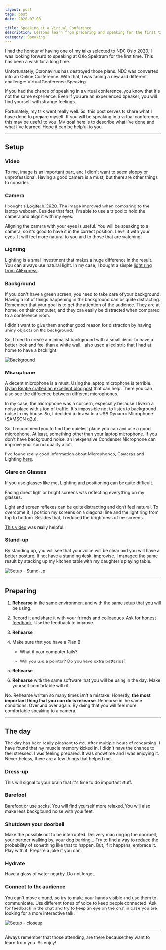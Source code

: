 ```yaml
---
layout: post
tags: post
date: 2020-07-08

title: Speaking at a Virtual Conference
description: Lessons learn from preparing and speaking for the first time at a Virtual Conference.
category: Speaking
---
```


I had the honour of having one of my talks selected to [NDC Oslo 2020](https://ndcoslo.com). I was looking forward to speaking at Oslo Spektrum for the first time. This has been a wish for a long time.

Unfortunately, Coronavirus has destroyed those plans. NDC was converted into an Online Conference. With that, I was facing a new and different challenge: Virtual Conference Speaking.

If you had the chance of speaking in a virtual conference, you know that it's not the same experience. Even if you are an experienced Speaker, you will find yourself with strange feelings.

Fortunately, my talk went really well. So, this post serves to share what I have done to prepare myself. If you will be speaking in a virtual conference, this may be useful to you. My goal here is to describe what I've done and what I've learned. Hope it can be helpful to you.

<!--excerpt-->

---

## Setup

### Video

To me, image is an important part, and I didn't want to seem sloppy or unprofessional. Having a good camera is a must, but there are other things to consider.

### Camera

I bought a [Logitech C920](https://secure.logitech.com/en-gb/product/hd-pro-webcam-c920?crid=34). The image improved when comparing to the laptop webcam. Besides that fact, I'm able to use a tripod to hold the camera and align it with my eyes.

Aligning the camera with your eyes is useful. You will be speaking to a camera, so it's good to have it in the correct position. Level it with your eyes. It will feel more natural to you and to those that are watching.

### Lighting

Lighting is a small investment that makes a huge difference in the result. You can always use natural light. In my case, I bought a simple [light ring from AliExpress](https://www.aliexpress.com/item/33020816527.html). 


### Background

If you don't have a green screen, you need to take care of your background. Having a lot of things happening in the background can be quite distracting. Remember that your goal is to get the attention of the audience. They are at home, on their computer, and they can easily be distracted when compared to a conference room. 

I didn't want to give them another good reason for distraction by having shiny objects on the background.

So, I tried to create a minimalist background with a small décor to have a better look and feel than a white wall. I also used a led strip that I had at home to have a backlight.

![Background](/images/speaking-at-a-virtual-conference-background.jpg)

### Microphone

A decent microphone is a must. Using the laptop microphone is terrible. [Dylan Beatie crafted an excellent blog post](https://dylanbeattie.net/2020/05/12/microphones.html) that can help. There you can also see the difference between different microphones.

In my case, the microphone was a concern, especially because I live in a noisy place with a ton of traffic. It's impossible not to listen to background noise in my house. So, I decided to invest in a USB Dynamic Microphone ([SAMSON q2u](http://www.samsontech.com/samson/products/microphones/usb-microphones/q2u/)).

So, I recommend you to find the quietest place you can and use a good microphone. At least, something other than your laptop microphone. If you don't have background noise, an inexpensive Condenser Microphone can improve your sound quality a lot.

I've found really good information about Microphones, Cameras and Lighting [here](https://mattstauffer.com/blog/setting-up-your-webcam-lights-and-audio-for-remote-work-podcasting-videos-and-streaming).


### Glare on Glasses

If you use glasses like me, Lighting and positioning can be quite difficult. 

Facing direct light or bright screens was reflecting everything on my glasses.

Light and screen reflexes can be quite distracting and don't feel natural. To overcome it, I position my screens on a diagonal line and the light ring from top to bottom. Besides that, I reduced the brightness of my screens. 

[This video](https://www.youtube.com/watch?v=9NWAcK-wM80) was really helpful.

### Stand-up

By standing up, you will see that your voice will be clear and you will have a better posture. If not have a standing desk, improvise. I managed the same result by stacking up my kitchen table with my daughter´s playing table. 

![Setup - Stand-up](/images/speaking-at-a-virtual-conference-setup-macro.jpg)

---


## Preparing

1. **Rehearse** in the same environment and with the same setup that you will be using.

2. Record it and share it with your friends and colleagues. Ask for  [honest feedback](https://gsferreira.com/archive/2019/07/leading-improvement-through-honest-feedback/). Use the feedback to improve.

3. **Rehearse**

4. Make sure that you have a Plan B

   - What if your computer fails?

   - Will you use a pointer? Do you have extra batteries?

5. **Rehearse**

6. **Rehearse** with the same software that you will be using in the day. Make yourself comfortable with it.

No. Rehearse written so many times isn't a mistake. Honestly, **the most important thing that you can do is rehearse**. Rehearse in the same conditions. Over and over again. By doing that you will feel more comfortable speaking to a camera.


---


## The day


The day has been really pleasant to me. After multiple hours of rehearsing, I have found that my muscle memory kicked in. I didn't have the chance to feel stressed. I was feeling prepared. It was showtime and I was enjoying it. Nevertheless, there are a few things that helped me.


### Dress-up

This will signal to your brain that it's time to do important stuff. 

### Barefoot

Barefoot or use socks. You will find yourself more relaxed. You will also make less background noise with your feet.


### Shutdown your doorbell

Make the possible not to be interrupted. Delivery man ringing the doorbell, your partner walking by, your dog barking... Try to find a way to reduce the probability of something like that to happen. But, if it happens, embrace it. Play with it. Prepare a joke if you can.


### Hydrate

Have a glass of water nearby. Do not forget.


### Connect to the audience

You can't move around, so try to make your hands visible and use them to communicate. Use different tones of voice to keep people connected. Ask for feedback in the chat and try to keep an eye on the chat in case you are looking for a more interactive talk.


![Setup - closeup](/images/speaking-at-a-virtual-conference-micro.jpg)

---

Always remember that those attending, are there because they want to learn from you. So enjoy!
